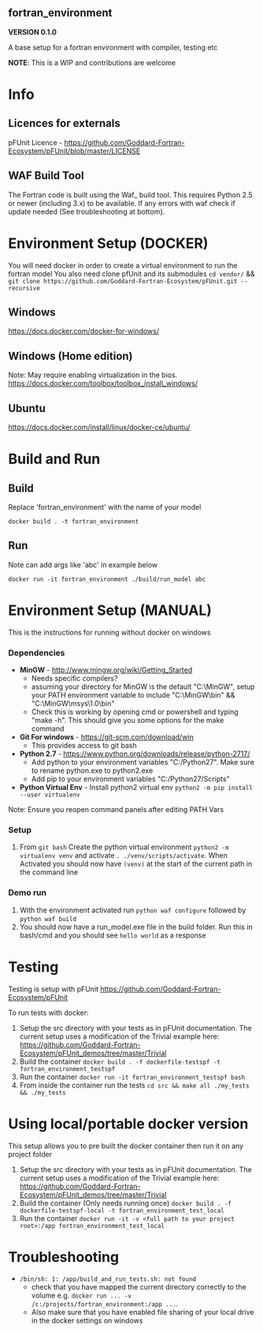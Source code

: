 **fortran_environment**
-----------------------

**VERSION 0.1.0**

A base setup for a fortran environment with compiler, testing etc

**NOTE**: This is a WIP and contributions are welcome

# Info
## Licences for externals
pFUnit Licence - https://github.com/Goddard-Fortran-Ecosystem/pFUnit/blob/master/LICENSE

## WAF Build Tool
The Fortran code is built using the Waf\_ build tool. This requires
Python 2.5 or newer (including 3.x) to be available. If any errors with
waf check if update needed (See troubleshooting at bottom).

# Environment Setup (DOCKER)
You will need docker in order to create a virtual environment to run the fortran model
You also need clone pfUnit and its submodules `cd vendor/` && `git clone https://github.com/Goddard-Fortran-Ecosystem/pFUnit.git --recursive`

## Windows
https://docs.docker.com/docker-for-windows/

## Windows (Home edition)
Note: May require enabling virtualization in the bios.
https://docs.docker.com/toolbox/toolbox_install_windows/

## Ubuntu
https://docs.docker.com/install/linux/docker-ce/ubuntu/

# Build and Run

## Build

Replace 'fortran_environment' with the name of your model
```
docker build . -t fortran_environment
```

## Run
Note can add args like 'abc' in example below
```
docker run -it fortran_environment ./build/run_model abc
```

# Environment Setup (MANUAL)
This is the instructions for running without docker on windows

### Dependencies
- **MinGW** - http://www.mingw.org/wiki/Getting_Started
  - Needs specific compilers?
  - assuming your directory for MinGW is the default "C:\MinGW", setup your PATH environment variable to include "C:\MinGW\bin"  && "C:\MinGW\msys\1.0\bin"
  - Check this is working by opening cmd or powershell and typing "make -h". This should give you some options for the make command
- **Git For windows** - https://git-scm.com/download/win
  - This provides access to git bash
- **Python 2.7** - https://www.python.org/downloads/release/python-2717/
  - Add python to your environment variables "C:/Python27". Make sure to rename python.exe to python2.exe
  - Add pip to your environment variables "C:/Python27/Scripts"
- **Python Virtual Env** - Install python2 virtual env `python2 -m pip install --user virtualenv`

Note: Ensure you reopen command panels after editing PATH Vars

### Setup
1. From `git bash` Create the python virtual environment `python2 -m virtualenv venv` and activate `. ./venv/scripts/activate`. When Activated you should now have `(venv)` at the start of the current path in the command line

### Demo run
1. With the environment activated run `python waf configure` followed by `python waf build`
2. You should now have a run_model.exe file in the build folder. Run this in bash/cmd and you should see `hello world` as a response

# Testing
Testing is setup with pFUnit https://github.com/Goddard-Fortran-Ecosystem/pFUnit


To run tests with docker:
1. Setup the src directory with your tests as in pFUnit documentation. The current setup uses a modification of the Trivial example here: https://github.com/Goddard-Fortran-Ecosystem/pFUnit_demos/tree/master/Trivial
2. Build the container `docker build . -f dockerfile-testspf -t fortran_environment_testspf`
3. Run the container `docker run -it fortran_environment_testspf bash`
4. From inside the container run the tests `cd src && make all ./my_tests && ./my_tests`

# Using local/portable docker version
This setup allows you to pre built the docker container then run it on any project folder

1. Setup the src directory with your tests as in pFUnit documentation. The current setup uses a modification of the Trivial example here: https://github.com/Goddard-Fortran-Ecosystem/pFUnit_demos/tree/master/Trivial
2. Build the container (Only needs running once) `docker build . -f dockerfile-testspf-local -t fortran_environment_test_local`
3. Run the container `docker run -it -v <full path to your project root>:/app fortran_environment_test_local`


# Troubleshooting
- `/bin/sh: 1: /app/build_and_run_tests.sh: not found`
  - check that you have mapped the current directory correctly to the volume e.g. `docker run ... -v /c:/projects/fortran_environment:/app ...`.
  - Also make sure that you have enabled file sharing of your local drive in the docker settings on windows